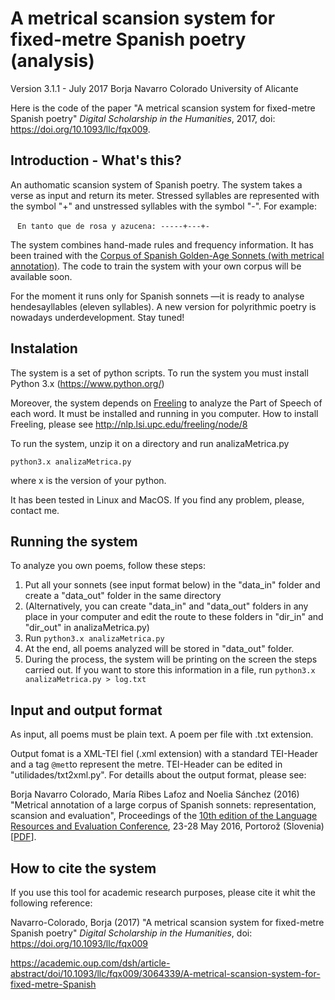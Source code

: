# A metrical scansion system for fixed-metre Spanish poetry (analysis)

Version 3.1.1 - July 2017
Borja Navarro Colorado
University of Alicante

Here is the code of the paper "A metrical scansion system for fixed-metre Spanish poetry" *Digital Scholarship in the Humanities*, 2017,  doi: https://doi.org/10.1093/llc/fqx009.

## Introduction - What's this?

An authomatic scansion system of Spanish poetry. The system takes a verse as input and return its meter. Stressed syllables are represented with the symbol "+" and unstressed syllables with the symbol "-". For example:

​	` En tanto que de rosa y azucena: -----+---+-`

The system combines hand-made rules and frequency information. It has been trained with the [Corpus of Spanish Golden-Age Sonnets (with metrical annotation)](https://github.com/bncolorado/CorpusSonetosSigloDeOro). The code to train the system with your own corpus will be available soon.

For the moment it runs only for Spanish sonnets —it is ready to analyse hendesayllables (eleven syllables). A new version for polyrithmic poetry is nowadays underdevelopment. Stay tuned!

## Instalation

The system is a set of python scripts. To run the system you must install  Python 3.x (https://www.python.org/)

Moreover, the system depends on [Freeling](http://nlp.lsi.upc.edu/freeling/) to analyze the Part of Speech of each word. It must be installed and running in you computer. How to install Freeling, please see http://nlp.lsi.upc.edu/freeling/node/8 

To run the system, unzip it on a directory and run analizaMetrica.py

`python3.x analizaMetrica.py`

where x is the version of your python.

It has been tested in Linux and MacOS. If you find any problem, please, contact me.

## Running the system

To analyze you own poems, follow these steps:

1. Put all your sonnets (see input format below) in the "data_in" folder and create a "data_out" folder in the same directory
2. (Alternatively, you can create "data_in" and "data_out" folders in any place in your computer and edit the route to these folders in "dir_in" and "dir_out" in analizaMetrica.py)
3. Run `python3.x analizaMetrica.py`
4. At the end, all poems analyzed will be stored in "data_out" folder.
5. During the process, the system will be printing on the screen the steps carried out. If you want to store this information in a file, run  `python3.x analizaMetrica.py > log.txt` 

## Input and output format

As input, all poems must be plain text. A poem per file with .txt extension.

Output fomat is  a XML-TEI fiel (.xml extension) with a standard TEI-Header and a tag `@met`to represent the metre. TEI-Header can be edited in "utilidades/txt2xml.py". For detaills about the output format, please see:

Borja Navarro Colorado, María Ribes Lafoz and Noelia Sánchez (2016) 
"Metrical annotation of a large corpus of Spanish sonnets: 
representation, scansion and evaluation", Proceedings of the [10th edition of the Language Resources and Evaluation Conference](http://lrec2016.lrec-conf.org/en/), 23-28 May 2016, Portorož (Slovenia) [[PDF](http://www.dlsi.ua.es/%7Eborja/453_Paper.pdf)].

## How to cite the system

If you use this tool for academic research purposes, please cite it whit the following reference:

Navarro-Colorado, Borja (2017) "A metrical scansion system for fixed-metre Spanish poetry" *Digital Scholarship in the Humanities*,  doi: https://doi.org/10.1093/llc/fqx009

https://academic.oup.com/dsh/article-abstract/doi/10.1093/llc/fqx009/3064339/A-metrical-scansion-system-for-fixed-metre-Spanish